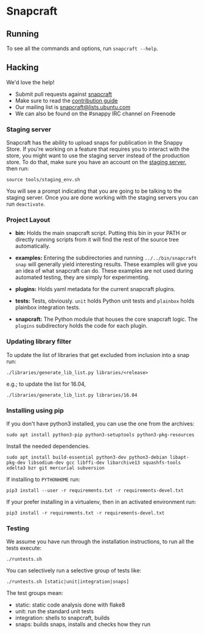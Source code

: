 # Snapcraft

## Running

To see all the commands and options, run `snapcraft --help`.

## Hacking

We'd love the help!

- Submit pull requests against [snapcraft](https://github.com/snapcore/snapcraft/pulls)
- Make sure to read the [contribution guide](CONTRIBUTING.md)
- Our mailing list is snapcraft@lists.ubuntu.com
- We can also be found on the #snappy IRC channel on Freenode


### Staging server

Snapcraft has the ability to upload snaps for publication in the Snappy Store.
If you're working on a feature that requires you to interact with the store, you
might want to use the staging server instead of the production store. To do
that, make sure you have an account on the
[staging server](https://login.staging.ubuntu.com), then run:

    source tools/staging_env.sh

You will see a prompt indicating that you are going to be talking to the staging
server. Once you are done working with the staging servers you can run `deactivate`.

### Project Layout

- **bin:** Holds the main snapcraft script. Putting this bin in your PATH or directly running scripts from it will find the rest of the source tree automatically.

- **examples:** Entering the subdirectories and running `../../bin/snapcraft snap` will generally yield interesting results. These examples will give you an idea of what snapcraft can do. These examples are not used during automated testing, they are simply for experimenting.

- **plugins:** Holds yaml metadata for the current snapcraft plugins.

- **tests:** Tests, obviously. `unit` holds Python unit tests and `plainbox` holds plainbox integration tests.

- **snapcraft:** The Python module that houses the core snapcraft logic. The `plugins` subdirectory holds the code for each plugin.

### Updating library filter

To update the list of libraries that get excluded from inclusion into a
snap run:

    ./libraries/generate_lib_list.py libraries/<release>

e.g.; to update the list for 16.04,

    ./libraries/generate_lib_list.py libraries/16.04

### Installing using pip

If you don't have python3 installed, you can use the one from the archives:

    sudo apt install python3-pip python3-setuptools python3-pkg-resources

Install the needed dependencies.

    sudo apt install build-essential python3-dev python3-debian libapt-pkg-dev libsodium-dev gcc libffi-dev libarchive13 squashfs-tools xdelta3 bzr git mercurial subversion

If installing to `PYTHONHOME` run:

    pip3 install --user -r requirements.txt -r requirements-devel.txt

If your prefer installing in a virtualenv, then in an activated environment run:

    pip3 install -r requirements.txt -r requirements-devel.txt

### Testing

We assume you have run through the installation instructions, to run all the tests execute:

    ./runtests.sh

You can selectively run a selective group of tests like:

    ./runtests.sh [static|unit|integration|snaps]

The test groups mean:

- static: static code analysis done with flake8
- unit: run the standard unit tests
- integration: shells to snapcraft, builds
- snaps: builds snaps, installs and checks how they run
